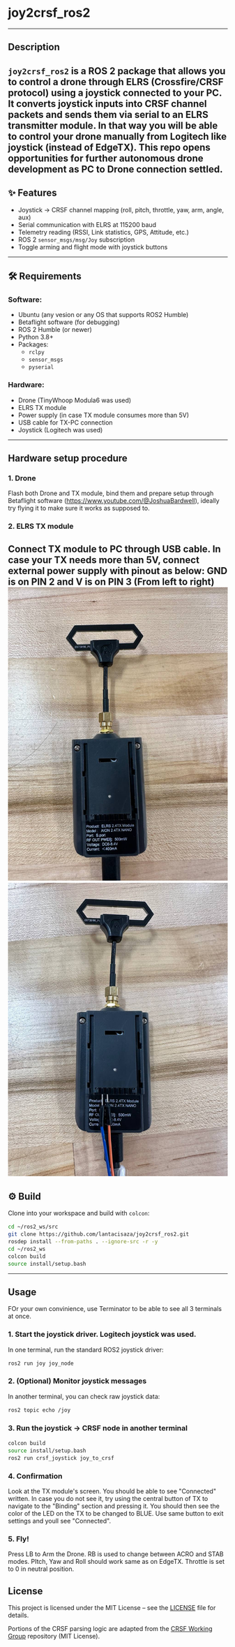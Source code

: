 # joy2crsf_ros2
---

##  Description
`joy2crsf_ros2` is a ROS 2 package that allows you to control a drone through **ELRS (Crossfire/CRSF protocol)** using a **joystick** connected to your PC.  
It converts joystick inputs into CRSF channel packets and sends them via serial to an ELRS transmitter module.
In that way you will be able to control your drone manually from Logitech like joystick (instead of EdgeTX).
This repo opens opportunities for further autonomous drone development as PC to Drone connection settled.
---

## ✨ Features
- Joystick → CRSF channel mapping (roll, pitch, throttle, yaw, arm, angle, aux)
- Serial communication with ELRS at 115200 baud
- Telemetry reading (RSSI, Link statistics, GPS, Attitude, etc.)
- ROS 2 `sensor_msgs/msg/Joy` subscription
- Toggle arming and flight mode with joystick buttons

---
## 🛠 Requirements
### Software:
- Ubuntu (any vesion or any OS that supports ROS2 Humble)
- Betaflight software (for debugging)
- ROS 2 Humble (or newer)
- Python 3.8+
- Packages:
  - `rclpy`
  - `sensor_msgs`
  - `pyserial`
### Hardware:
  - Drone (TinyWhoop Modula6 was used)
  - ELRS TX module 
  - Power supply (in case TX module consumes more than 5V)
  - USB cable for TX-PC connection
  - Joystick (Logitech was used)
---
## Hardware setup procedure 
### 1. Drone
Flash both Drone and TX module, bind them and prepare setup through Betaflight software (https://www.youtube.com/@JoshuaBardwell), ideally try flying it to make sure it works as supposed to.
### 2. ELRS TX module
Connect TX module to PC through USB cable. In case your TX needs more than 5V, connect external power supply with pinout as below:
GND is on PIN 2 and V is on PIN 3 (From left to right)
![TX power](images/TX.jpg)
![TX wiring](images/TX_wiring.jpg)
---
## ⚙️ Build
Clone into your workspace and build with `colcon`:

```bash
cd ~/ros2_ws/src
git clone https://github.com/lantacisaza/joy2crsf_ros2.git
rosdep install --from-paths . --ignore-src -r -y
cd ~/ros2_ws
colcon build 
source install/setup.bash
```
---


## Usage
FOr your own convinience, use Terminator to be able to see all 3 terminals at once.
### 1. Start the joystick driver. Logitech joystick was used.
In one terminal, run the standard ROS2 joystick driver:
```bash
ros2 run joy joy_node
```
### 2. (Optional) Monitor joystick messages
In another terminal, you can check raw joystick data:
```bash
ros2 topic echo /joy
```
### 3. Run the joystick → CRSF node in another terminal
```bash
colcon build 
source install/setup.bash
ros2 run crsf_joystick joy_to_crsf
```

### 4. Confirmation
Look at the TX module's screen. You should be able to see "Connected" written.
In case you do not see it, try using the central button of TX to navigate to the "Binding" section and pressing it.
You should then see the color of the LED on the TX to be changed to BLUE. Use same button to exit settings and youll see "Connected".

### 5. Fly!
Press LB to Arm the Drone. RB is used to change between ACRO and STAB modes. PItch, Yaw and Roll should work same as on EdgeTX.
Throttle is set to 0 in neutral position.

## License
This project is licensed under the MIT License – see the [LICENSE](LICENSE) file for details.

Portions of the CRSF parsing logic are adapted from the [CRSF Working Group](https://github.com/crsf-wg) repository (MIT License).

